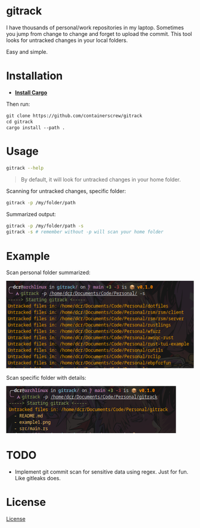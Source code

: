 # gitrack

I have thousands of personal/work repositories in my laptop. Sometimes you jump from change to change and forget to upload the commit. This tool looks for untracked changes in your local folders.

Easy and simple.

# Installation

* **[Install Cargo](https://rustup.rs/)**

Then run:

```shell
git clone https://github.com/containerscrew/gitrack
cd gitrack
cargo install --path .
```

# Usage

```bash
gitrack --help
```

> By default, it will look for untracked changes in your home folder.

Scanning for untracked changes, specific folder:

```bash
gitrack -p /my/folder/path
```

Summarized output:

```bash
gitrack -p /my/folder/path -s
gitrack -s # remember without -p will scan your home folder
```

# Example

Scan personal folder summarized:

![example1](./example1.png)

Scan specific folder with details:

![example2](./example2.png)

# TODO

* Implement git commit scan for sensitive data using regex. Just for fun. Like gitleaks does.

# License

[License](./LICENSE)